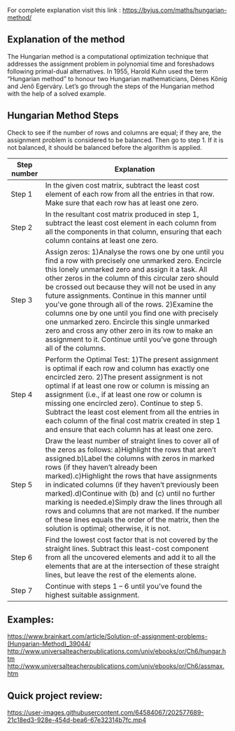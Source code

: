 For complete explanation visit this link : https://byjus.com/maths/hungarian-method/
## Explanation of the method
The Hungarian method is a computational optimization technique that addresses the assignment problem in polynomial time and foreshadows following primal-dual alternatives. In 1955, Harold Kuhn used the term “Hungarian method” to honour two Hungarian mathematicians, Dénes Kőnig and Jenő Egerváry. Let’s go through the steps of the Hungarian method with the help of a solved example.

## Hungarian Method Steps
Check to see if the number of rows and columns are equal; if they are, the assignment problem is considered to be balanced. Then go to step 1. If it is not balanced, it should be balanced before the algorithm is applied.

Step number  | Explanation
-------------| -------------
Step 1  | In the given cost matrix, subtract the least cost element of each row from all the entries in that row. Make sure that each row has at least one zero.
Step 2  | In the resultant cost matrix produced in step 1, subtract the least cost element in each column from all the components in that column, ensuring that each column contains at least one zero.
Step 3  | Assign zeros: 1)Analyse the rows one by one until you find a row with precisely one unmarked zero. Encircle this lonely unmarked zero and assign it a task. All other zeros in the  column of this circular zero should be crossed out because they will not be used in any future assignments. Continue in this manner until you’ve gone through all of the rows. 2)Examine the columns one by one until you find one with precisely one unmarked zero. Encircle this single unmarked zero and cross any other zero in its row to make an assignment to it. Continue until you’ve gone through all of the columns.
Step 4  | Perform the Optimal Test: 1)The present assignment is optimal if each row and column has exactly one encircled zero. 2)The present assignment is not optimal if at least one row or column is missing an assignment (i.e., if at least one row or column is missing one encircled zero). Continue to step 5. Subtract the least cost element from all the entries in each column of the final cost matrix created in step 1 and ensure that each column has at least one zero.
Step 5  | Draw the least number of straight lines to cover all of the zeros as follows: a)Highlight the rows that aren’t assigned.b)Label the columns with zeros in marked rows (if they haven’t already been marked).c)Highlight the rows that have assignments in indicated columns (if they haven’t previously been marked).d)Continue with (b) and (c) until no further marking is needed.e)Simply draw the lines through all rows and columns that are not marked. If the number of these lines equals the order of the matrix, then the solution is optimal; otherwise, it is not.
Step 6  | Find the lowest cost factor that is not covered by the straight lines. Subtract this least-cost component from all the uncovered elements and add it to all the elements that are at the intersection of these straight lines, but leave the rest of the elements alone.
Step 7  | Continue with steps 1 – 6 until you’ve found the highest suitable assignment.

## Examples:
https://www.brainkart.com/article/Solution-of-assignment-problems-(Hungarian-Method)_39044/
http://www.universalteacherpublications.com/univ/ebooks/or/Ch6/hungar.htm
http://www.universalteacherpublications.com/univ/ebooks/or/Ch6/assmax.htm


## Quick project review:
https://user-images.githubusercontent.com/64584067/202577689-21c18ed3-928e-454d-bea6-67e32314b7fc.mp4
